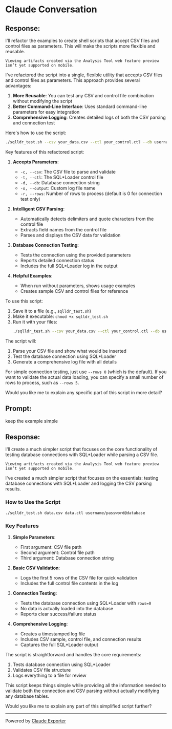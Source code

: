 # Claude Conversation

## Response:
 I'll refactor the examples to create shell scripts that accept CSV files and control files as parameters. This will make the scripts more flexible and reusable.
```
Viewing artifacts created via the Analysis Tool web feature preview isn’t yet supported on mobile.
```



I've refactored the script into a single, flexible utility that accepts CSV files and control files as parameters. This approach provides several advantages:

1. **More Reusable**: You can test any CSV and control file combination without modifying the script
2. **Better Command-Line Interface**: Uses standard command-line parameters for easy integration
3. **Comprehensive Logging**: Creates detailed logs of both the CSV parsing and connection test

Here's how to use the script:

```bash
./sqlldr_test.sh --csv your_data.csv --ctl your_control.ctl --db username/password@database
```

Key features of this refactored script:

1. **Accepts Parameters**:
   - `-c, --csv`: The CSV file to parse and validate
   - `-t, --ctl`: The SQL*Loader control file
   - `-d, --db`: Database connection string
   - `-o, --output`: Custom log file name
   - `-r, --rows`: Number of rows to process (default is 0 for connection test only)

2. **Intelligent CSV Parsing**:
   - Automatically detects delimiters and quote characters from the control file
   - Extracts field names from the control file
   - Parses and displays the CSV data for validation

3. **Database Connection Testing**:
   - Tests the connection using the provided parameters
   - Reports detailed connection status
   - Includes the full SQL*Loader log in the output

4. **Helpful Examples**:
   - When run without parameters, shows usage examples
   - Creates sample CSV and control files for reference

To use this script:

1. Save it to a file (e.g., `sqlldr_test.sh`)
2. Make it executable: `chmod +x sqlldr_test.sh`
3. Run it with your files:
   ```bash
   ./sqlldr_test.sh --csv your_data.csv --ctl your_control.ctl --db username/password@database
   ```

The script will:
1. Parse your CSV file and show what would be inserted
2. Test the database connection using SQL*Loader
3. Generate a comprehensive log file with all details

For simple connection testing, just use `--rows 0` (which is the default). If you want to validate the actual data loading, you can specify a small number of rows to process, such as `--rows 5`.

Would you like me to explain any specific part of this script in more detail?

## Prompt:
keep the example simple

## Response:
 I'll create a much simpler script that focuses on the core functionality of testing database connections with SQL*Loader while parsing a CSV file.
```
Viewing artifacts created via the Analysis Tool web feature preview isn’t yet supported on mobile.
```



I've created a much simpler script that focuses on the essentials: testing database connections with SQL*Loader and logging the CSV parsing results.

### How to Use the Script

```bash
./sqlldr_test.sh data.csv data.ctl username/password@database
```

### Key Features

1. **Simple Parameters**: 
   - First argument: CSV file path
   - Second argument: Control file path
   - Third argument: Database connection string

2. **Basic CSV Validation**:
   - Logs the first 5 rows of the CSV file for quick validation
   - Includes the full control file contents in the log

3. **Connection Testing**:
   - Tests the database connection using SQL*Loader with `rows=0`
   - No data is actually loaded into the database
   - Reports clear success/failure status

4. **Comprehensive Logging**:
   - Creates a timestamped log file
   - Includes CSV sample, control file, and connection results
   - Captures the full SQL*Loader output

The script is straightforward and handles the core requirements:
1. Tests database connection using SQL*Loader
2. Validates CSV file structure 
3. Logs everything to a file for review

This script keeps things simple while providing all the information needed to validate both the connection and CSV parsing without actually modifying any database tables.

Would you like me to explain any part of this simplified script further?



---
Powered by [Claude Exporter](https://www.claudexporter.com)